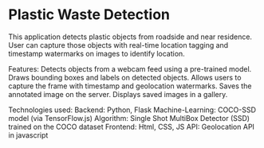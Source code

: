 # Plastic Waste Detection 

 This application detects plastic objects from roadside and near residence. User can capture those objects with real-time location tagging and timestamp watermarks on images to identify location.
 
 Features:
 Detects objects from a webcam feed using a pre-trained model.
 Draws bounding boxes and labels on detected objects.
 Allows users to capture the frame with timestamp and geolocation watermarks.
 Saves the annotated image on the server.
 Displays saved images in a gallery.

Technologies used:
Backend: Python, Flask
Machine-Learning: COCO-SSD model (via TensorFlow.js)
Algorithm: Single Shot MultiBox Detector (SSD) trained on the COCO 
dataset
Frontend: Html, CSS, JS
API: Geolocation API in javascript
 
